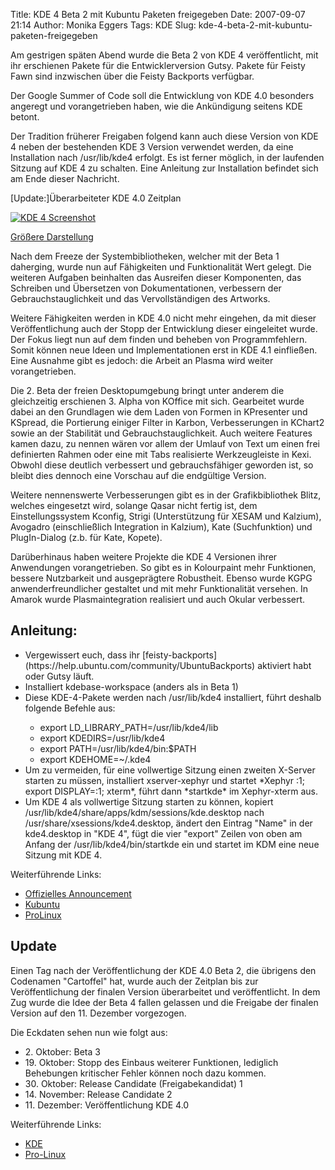 Title: KDE 4 Beta 2 mit Kubuntu Paketen freigegeben
Date: 2007-09-07 21:14
Author: Monika Eggers
Tags: KDE
Slug: kde-4-beta-2-mit-kubuntu-paketen-freigegeben

Am gestrigen späten Abend wurde die Beta 2 von KDE 4 veröffentlicht, mit
ihr erschienen Pakete für die Entwicklerversion Gutsy. Pakete für Feisty
Fawn sind inzwischen über die Feisty Backports verfügbar.


Der Google Summer of Code soll die Entwicklung von KDE 4.0 besonders
angeregt und vorangetrieben haben, wie die Ankündigung seitens KDE
betont.


Der Tradition früherer Freigaben folgend kann auch diese Version von KDE
4 neben der bestehenden KDE 3 Version verwendet werden, da eine
Installation nach /usr/lib/kde4 erfolgt. Es ist ferner möglich, in der
laufenden Sitzung auf KDE 4 zu schalten. Eine Anleitung zur Installation
befindet sich am Ende dieser Nachricht.


[Update:]Überarbeiteter KDE 4.0 Zeitplan


<!--break--><!--break-->

<a href="http://kde.org/announcements/announce_4.0-beta2/desktop-plasma-big.png">![KDE
4
Screenshot](http://kde.org/announcements/announce_4.0-beta2/desktop-plasma-small.png)  

Größere Darstellung</a>


Nach dem Freeze der Systembibliotheken, welcher mit der Beta 1
daherging, wurde nun auf Fähigkeiten und Funktionalität Wert gelegt. Die
weiteren Aufgaben beinhalten das Ausreifen dieser Komponenten, das
Schreiben und Übersetzen von Dokumentationen, verbessern der
Gebrauchstauglichkeit und das Vervollständigen des Artworks.


Weitere Fähigkeiten werden in KDE 4.0 nicht mehr eingehen, da mit dieser
Veröffentlichung auch der Stopp der Entwicklung dieser eingeleitet
wurde. Der Fokus liegt nun auf dem finden und beheben von
Programmfehlern. Somit können neue Ideen und Implementationen erst in
KDE 4.1 einfließen. Eine Ausnahme gibt es jedoch: die Arbeit an Plasma
wird weiter vorangetrieben.


Die 2. Beta der freien Desktopumgebung bringt unter anderem die
gleichzeitig erschienen 3. Alpha von KOffice mit sich. Gearbeitet wurde
dabei an den Grundlagen wie dem Laden von Formen in KPresenter und
KSpread, die Portierung einiger Filter in Karbon, Verbesserungen in
KChart2 sowie an der Stabilität und Gebrauchstauglichkeit. Auch weitere
Features kamen dazu, zu nennen wären vor allem der Umlauf von Text um
einen frei definierten Rahmen oder eine mit Tabs realisierte
Werkzeugleiste in Kexi. Obwohl diese deutlich verbessert und
gebrauchsfähiger geworden ist, so bleibt dies dennoch eine Vorschau auf
die endgültige Version.


Weitere nennenswerte Verbesserungen gibt es in der Grafikbibliothek
Blitz, welches eingesetzt wird, solange Qasar nicht fertig ist, dem
Einstellungssystem Kconfig, Strigi (Unterstützung für XESAM und
Kalzium), Avogadro (einschließlich Integration in Kalzium), Kate
(Suchfunktion) und PlugIn-Dialog (z.b. für Kate, Kopete).


Darüberhinaus haben weitere Projekte die KDE 4 Versionen ihrer
Anwendungen vorangetrieben. So gibt es in Kolourpaint mehr Funktionen,
bessere Nutzbarkeit und ausgeprägtere Robustheit. Ebenso wurde KGPG
anwenderfreundlicher gestaltet und mit mehr Funktionalität versehen. In
Amarok wurde Plasmaintegration realisiert und auch Okular verbessert.


Anleitung:
----------


<ul>


<li>
Vergewissert euch, dass ihr
[feisty-backports](https://help.ubuntu.com/community/UbuntuBackports)
aktiviert habt oder Gutsy läuft.

</li>


<li>
Installiert kdebase-workspace (anders als in Beta 1)

</li>


<li>
Diese KDE-4-Pakete werden nach /usr/lib/kde4 installiert, führt deshalb
folgende Befehle aus:

</li>

-   export LD\_LIBRARY\_PATH=/usr/lib/kde4/lib
-   export KDEDIRS=/usr/lib/kde4
-   export PATH=/usr/lib/kde4/bin:$PATH
-   export KDEHOME=\~/.kde4



<li>
Um zu vermeiden, für eine vollwertige Sitzung einen zweiten X-Server
starten zu müssen, installiert xserver-xephyr und startet *Xephyr :1;
export DISPLAY=:1; xterm*, führt dann *startkde* im Xephyr-xterm aus.

</li>


<li>
Um KDE 4 als vollwertige Sitzung starten zu können, kopiert
/usr/lib/kde4/share/apps/kdm/sessions/kde.desktop nach
/usr/share/xsessions/kde4.desktop, ändert den Eintrag "Name" in der
kde4.desktop in "KDE 4", fügt die vier "export" Zeilen von oben am
Anfang der /usr/lib/kde4/bin/startkde ein und startet im KDM eine neue
Sitzung mit KDE 4.

</li>


</ul>


Weiterführende Links:


-   [Offizielles
    Announcement](http://kde.org/announcements/announce-4.0-beta2.php)
-   [Kubuntu](http://kubuntu.org/announcements/kde4-beta2.php)
-   [ProLinux](http://www.pro-linux.de/news/2007/11694.html)


Update
------


Einen Tag nach der Veröffentlichung der KDE 4.0 Beta 2, die übrigens den
Codenamen "Cartoffel" hat, wurde auch der Zeitplan bis zur
Veröffentlichung der finalen Version überarbeitet und veröffentlicht. In
dem Zug wurde die Idee der Beta 4 fallen gelassen und die Freigabe der
finalen Version auf den 11. Dezember vorgezogen.


Die Eckdaten sehen nun wie folgt aus:


-   2\. Oktober: Beta 3
-   19\. Oktober: Stopp des Einbaus weiterer Funktionen, lediglich Behebungen
    kritischer Fehler können noch dazu kommen.
-   30\. Oktober: Release Candidate (Freigabekandidat) 1
-   14\. November: Release Candidate 2
-   11\. Dezember: Veröffentlichung KDE 4.0


Weiterführende Links:


-   [KDE](http://dot.kde.org/1189160442/)
-   [Pro-Linux](http://www.pro-linux.de/news/2007/11700.html)



